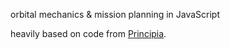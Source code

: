 orbital mechanics & mission planning in JavaScript

heavily based on code from
[Principia](https://github.com/mockingbirdnest/Principia).
